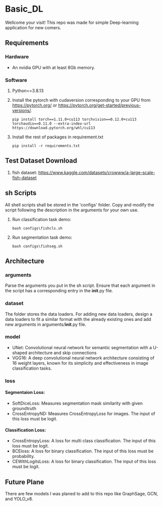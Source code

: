 # Basic_DL
Wellcome your visit!
This repo was made for simple Deep-learning application for new comers.

## Requirements
### Hardware
* An nvidia GPU with at least 8Gb memory.
### Software 
1. Python==3.8.13
2. Install the pytorch with cudaversion corresponding to your GPU from https://pytorch.org/ or https://pytorch.org/get-started/previous-versions/.

    `pip install torch==1.11.0+cu113 torchvision==0.12.0+cu113 torchaudio==0.11.0 --extra-index-url https://download.pytorch.org/whl/cu113`
3. Install the rest of packages in requirement.txt

    `pip install -r requirements.txt`

## Test Dataset Download
1. fish dataset: https://www.kaggle.com/datasets/crowww/a-large-scale-fish-dataset

## sh Scripts
All shell scripts shall be stored in the 'configs' folder. Copy and modify the script following the description in the arguments for your own use.

1. Run classification task demo:

    `bash configs\fishcls.sh`
2. Run segmentation task demo:

    `bash configs\fishseg.sh`

## Architecture
### arguments
Parse the arguments you put in the sh script. Ensure that each argument in the script has a corresponding entry in the __init__.py file.

### dataset
The folder stores the data loaders. For adding new data loaders, design a data loaders to fit a similar format with the already existing ones and add new arguments in arguments/__init__.py file. 

### model
* UNet: Convolutional neural network for semantic segmentation with a U-shaped architecture and skip connections
* VGG16: A deep convolutional neural network architecture consisting of 16 weight layers, known for its simplicity and effectiveness in image classification tasks.

### loss
#### Segmentaion Loss:
* SoftDiceLoss: Measures segmentation mask similarity with given groundtruth
* CrossEntropyND: Measures CrossEntropyLoss for images. The input of this loss must be logit.

#### Classification Loss:
* CrossEntropyLoss: A loss for multi class classification. The input of this loss must be logit.
* BCEloss: A loss for binary classification. The input of this loss must be probability.
* CEWithLogitsLoss: A loss for binary classification. The input of this loss must be logit.

## Future Plane
There are few models I was planed to add to this repo like GraphSage, GCN, and YOLO_v8.